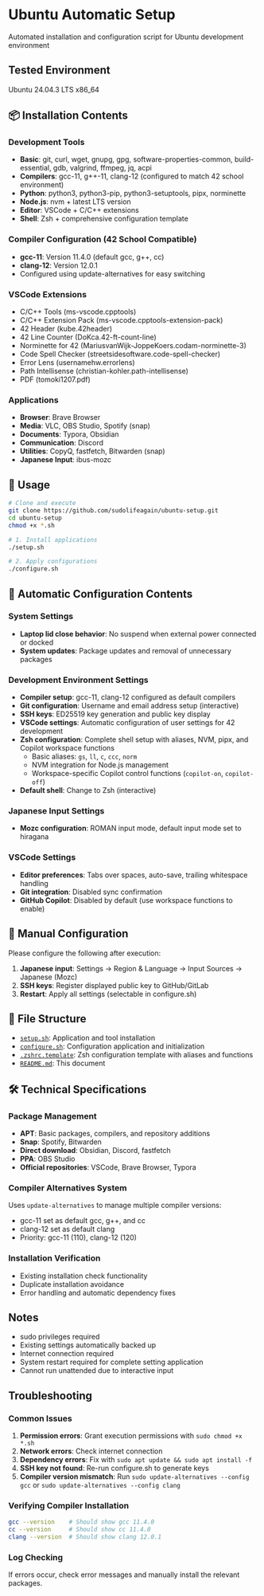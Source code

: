 # Ubuntu Automatic Setup

Automated installation and configuration script for Ubuntu development environment

## Tested Environment

Ubuntu 24.04.3 LTS x86_64

## 📦 Installation Contents

### Development Tools
- **Basic**: git, curl, wget, gnupg, gpg, software-properties-common, build-essential, gdb, valgrind, ffmpeg, jq, acpi
- **Compilers**: gcc-11, g++-11, clang-12 (configured to match 42 school environment)
- **Python**: python3, python3-pip, python3-setuptools, pipx, norminette
- **Node.js**: nvm + latest LTS version
- **Editor**: VSCode + C/C++ extensions
- **Shell**: Zsh + comprehensive configuration template

### Compiler Configuration (42 School Compatible)
- **gcc-11**: Version 11.4.0 (default gcc, g++, cc)
- **clang-12**: Version 12.0.1
- Configured using update-alternatives for easy switching

### VSCode Extensions
- C/C++ Tools (ms-vscode.cpptools)
- C/C++ Extension Pack (ms-vscode.cpptools-extension-pack)
- 42 Header (kube.42header)
- 42 Line Counter (DoKca.42-ft-count-line)
- Norminette for 42 (MariusvanWijk-JoppeKoers.codam-norminette-3)
- Code Spell Checker (streetsidesoftware.code-spell-checker)
- Error Lens (usernamehw.errorlens)
- Path Intellisense (christian-kohler.path-intellisense)
- PDF (tomoki1207.pdf)

### Applications
- **Browser**: Brave Browser
- **Media**: VLC, OBS Studio, Spotify (snap)
- **Documents**: Typora, Obsidian
- **Communication**: Discord
- **Utilities**: CopyQ, fastfetch, Bitwarden (snap)
- **Japanese Input**: ibus-mozc

## 🚀 Usage

```bash
# Clone and execute
git clone https://github.com/sudolifeagain/ubuntu-setup.git
cd ubuntu-setup
chmod +x *.sh

# 1. Install applications
./setup.sh

# 2. Apply configurations
./configure.sh
```

## 🔧 Automatic Configuration Contents

### System Settings
- **Laptop lid close behavior**: No suspend when external power connected or docked
- **System updates**: Package updates and removal of unnecessary packages

### Development Environment Settings
- **Compiler setup**: gcc-11, clang-12 configured as default compilers
- **Git configuration**: Username and email address setup (interactive)
- **SSH keys**: ED25519 key generation and public key display
- **VSCode settings**: Automatic configuration of user settings for 42 development
- **Zsh configuration**: Complete shell setup with aliases, NVM, pipx, and Copilot workspace functions
  - Basic aliases: `gs`, `ll`, `c`, `ccc`, `norm`
  - NVM integration for Node.js management
  - Workspace-specific Copilot control functions (`copilot-on`, `copilot-off`)
- **Default shell**: Change to Zsh (interactive)

### Japanese Input Settings
- **Mozc configuration**: ROMAN input mode, default input mode set to hiragana

### VSCode Settings
- **Editor preferences**: Tabs over spaces, auto-save, trailing whitespace handling
- **Git integration**: Disabled sync confirmation
- **GitHub Copilot**: Disabled by default (use workspace functions to enable)

## 🔧 Manual Configuration

Please configure the following after execution:

1. **Japanese input**: Settings → Region & Language → Input Sources → Japanese (Mozc)
2. **SSH keys**: Register displayed public key to GitHub/GitLab
3. **Restart**: Apply all settings (selectable in configure.sh)

## 📁 File Structure

- [`setup.sh`](setup.sh): Application and tool installation
- [`configure.sh`](configure.sh): Configuration application and initialization
- [`.zshrc.template`](.zshrc.template): Zsh configuration template with aliases and functions
- [`README.md`](README.md): This document

## 🛠️ Technical Specifications

### Package Management
- **APT**: Basic packages, compilers, and repository additions
- **Snap**: Spotify, Bitwarden
- **Direct download**: Obsidian, Discord, fastfetch
- **PPA**: OBS Studio
- **Official repositories**: VSCode, Brave Browser, Typora

### Compiler Alternatives System
Uses `update-alternatives` to manage multiple compiler versions:
- gcc-11 set as default gcc, g++, and cc
- clang-12 set as default clang
- Priority: gcc-11 (110), clang-12 (120)

### Installation Verification
- Existing installation check functionality
- Duplicate installation avoidance
- Error handling and automatic dependency fixes

## Notes

- sudo privileges required
- Existing settings automatically backed up
- Internet connection required
- System restart required for complete setting application
- Cannot run unattended due to interactive input

## Troubleshooting

### Common Issues
1. **Permission errors**: Grant execution permissions with `sudo chmod +x *.sh`
2. **Network errors**: Check internet connection
3. **Dependency errors**: Fix with `sudo apt update && sudo apt install -f`
4. **SSH key not found**: Re-run configure.sh to generate keys
5. **Compiler version mismatch**: Run `sudo update-alternatives --config gcc` or `sudo update-alternatives --config clang`

### Verifying Compiler Installation
```bash
gcc --version    # Should show gcc 11.4.0
cc --version     # Should show cc 11.4.0
clang --version  # Should show clang 12.0.1
```

### Log Checking
If errors occur, check error messages and manually install the relevant packages.
